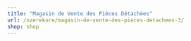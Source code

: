 ```yaml
---
title: "Magasin de Vente des Pièces Détachées"
url: /nzerekore/magasin-de-vente-des-pieces-detachees-3/
shop: shop
---
```

